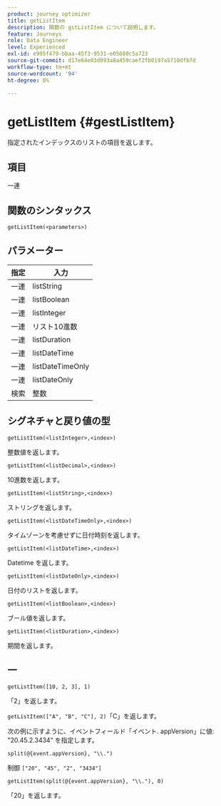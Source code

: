 ```yaml
---
product: journey optimizer
title: getListItem
description: 関数の gstListItem について説明します。
feature: Journeys
role: Data Engineer
level: Experienced
exl-id: e995f479-bbaa-45f3-9531-e05680c5a723
source-git-commit: d17e64e03d093a8a459caef2fb0197a5710dfb7d
workflow-type: tm+mt
source-wordcount: '94'
ht-degree: 0%

---
```


# getListItem {#gestListItem}

指定されたインデックスのリストの項目を返します。

## 項目

一連

## 関数のシンタックス

`getListItem(<parameters>)`

## パラメーター

| 指定 | 入力 |
|-----------|------------------|
| 一連 | listString |
| 一連 | listBoolean |
| 一連 | listInteger |
| 一連 | リスト10進数 |
| 一連 | listDuration |
| 一連 | listDateTime |
| 一連 | listDateTimeOnly |
| 一連 | listDateOnly |
| 検索 | 整数 |

## シグネチャと戻り値の型

`getListItem(<listInteger>,<index>)`

整数値を返します。

`getListItem(<listDecimal>,<index>)`

10進数を返します。

`getListItem(<listString>,<index>)`

ストリングを返します。

`getListItem(<listDateTimeOnly>,<index>)`

タイムゾーンを考慮せずに日付時刻を返します。

`getListItem(<listDateTime>,<index>)`

Datetime を返します。

`getListItem(<listDateOnly>,<index>)`

日付のリストを返します。

`getListItem(<listBoolean>,<index>)`

ブール値を返します。

`getListItem(<listDuration>,<index>)`

期間を返します。

## 一

`getListItem([10, 2, 3], 1)`

「2」を返します。

`getListItem(["A", "B", "C"], 2)`「C」を返します。

次の例に示すように、イベントフィールド「イベント. appVersion」に値: &quot;20.45.2.3434&quot; を指定します。

`split(@{event.appVersion}, "\\.")`

制御 `["20", "45", "2", "3434"]`

`getListItem(split(@{event.appVersion}, "\\."), 0)`

「20」を返します。
